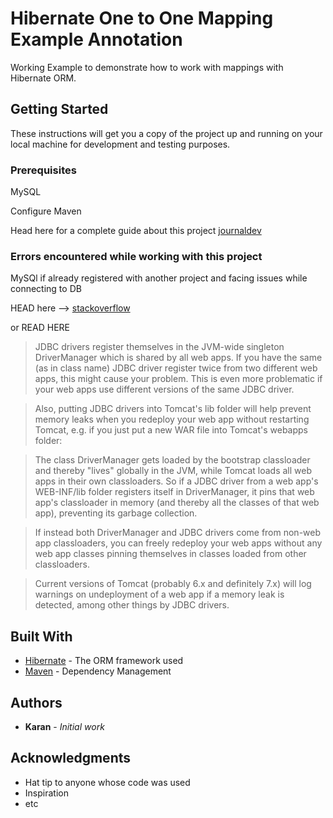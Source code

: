 # Hibernate One to One Mapping Example Annotation

Working Example to demonstrate how to work with mappings with Hibernate ORM.

## Getting Started

These instructions will get you a copy of the project up and running on your local machine for development and testing purposes. 
### Prerequisites

MySQL

Configure Maven

Head here for a complete guide about this project [journaldev](https://www.journaldev.com/2916/hibernate-one-to-one-mapping-example-annotation) 


### Errors encountered while working with this project

MySQl if already registered with another project and facing issues while connecting to DB

HEAD here --> [stackoverflow](https://www.journaldev.com/2916/hibernate-one-to-one-mapping-example-annotation)

or READ HERE


>JDBC drivers register themselves in the JVM-wide singleton DriverManager which is shared by all web apps. If you have the same (as in class name) JDBC driver register twice from two different web apps, this might cause your problem. This is even more problematic if your web apps use different versions of the same JDBC driver.

>Also, putting JDBC drivers into Tomcat's lib folder will help prevent memory leaks when you redeploy your web app without restarting Tomcat, e.g. if you just put a new WAR file into Tomcat's webapps folder:

>The class DriverManager gets loaded by the bootstrap classloader and thereby "lives" globally in the JVM, while Tomcat loads all web apps in their own classloaders. So if a JDBC driver from a web app's WEB-INF/lib folder registers itself in DriverManager, it pins that web app's classloader in memory (and thereby all the classes of that web app), preventing its garbage collection.

>If instead both DriverManager and JDBC drivers come from non-web app classloaders, you can freely redeploy your web apps without any web app classes pinning themselves in classes loaded from other classloaders.

>Current versions of Tomcat (probably 6.x and definitely 7.x) will log warnings on undeployment of a web app if a memory leak is detected, among other things by JDBC drivers.



## Built With

* [Hibernate](https://mvnrepository.com/artifact/org.hibernate) - The ORM framework used
* [Maven](https://maven.apache.org/) - Dependency Management


## Authors

* **Karan** - *Initial work* 


## Acknowledgments

* Hat tip to anyone whose code was used
* Inspiration
* etc
